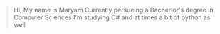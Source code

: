 > Hi, My name is Maryam
> Currently persueing a Bacherlor's degree in Computer Sciences
> I'm studying C# and at times a bit of python as well 
